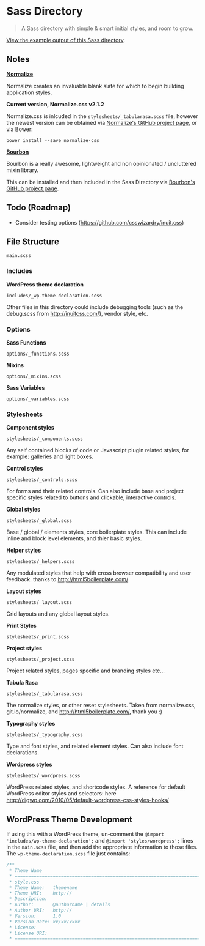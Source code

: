 # Sass Directory

> A Sass directory with simple & smart initial styles, and room to grow.

[View the example output of this Sass directory](http://beaucharman.github.io/sass-directory).

## Notes

**[Normalize](https://github.com/necolas/normalize.css)**

Normalize creates an invaluable blank slate for which to begin building application styles.

**Current version, Normalize.css v2.1.2**

Normalize.css is inlcuded in the `stylesheets/_tabularasa.scss` file, however the newest version can be obtained via [Normalize's GitHub project page](https://github.com/necolas/normalize.css), or via Bower:

`bower install --save normalize-css`

**[Bourbon](http://bourbon.io/)**

Bourbon is a really awesome, lightweight and non opinionated / uncluttered mixin library.

This can be installed and then included in the Sass Directory via [Bourbon's GitHub project page](https://github.com/thoughtbot/bourbon).

## Todo (Roadmap)

- Consider testing options (https://github.com/csswizardry/inuit.css)

## File Structure

`main.scss`

### Includes

**WordPress theme declaration**

`includes/_wp-theme-declaration.scss`

Other files in this directory could include debugging tools (such as the debug.scss from http://inuitcss.com/), vendor style, etc.

### Options

**Sass Functions**

`options/_functions.scss`

**Mixins**

`options/_mixins.scss`

**Sass Variables**

`options/_variables.scss`

### Stylesheets

**Component styles**

`stylesheets/_components.scss`

Any self contained blocks of code or Javascript plugin related styles, for example: galleries and light boxes.

**Control styles**

`stylesheets/_controls.scss`

For forms and their related controls. Can also include base and project specific styles related to buttons and clickable, interactive controls.

**Global styles**

`stylesheets/_global.scss`

Base / global / elements styles, core boilerplate styles. This can include inline and block level elements, and thier basic styles.

**Helper styles**

`stylesheets/_helpers.scss`

Any modulated styles that help with cross browser compatibility and user feedback. thanks to http://html5boilerplate.com/

**Layout styles**

`stylesheets/_layout.scss`

Grid layouts and any global layout styles.

**Print Styles**

`stylesheets/_print.scss`

**Project styles**

`stylesheets/_project.scss`

Project related styles, pages specific and branding styles etc...

**Tabula Rasa**

`stylesheets/_tabularasa.scss`

The normalize styles, or other reset stylesheets. Taken from normalize.css, git.io/normalize, and http://html5boilerplate.com/, thank you :)

**Typography styles**

`stylesheets/_typography.scss`

Type and font styles, and related element styles. Can also include font declarations.

**Wordpress styles**

`stylesheets/_wordpress.scss`

WordPress related styles, and shortcode styles. A reference for default WordPress editor styles and selectors: here http://digwp.com/2010/05/default-wordpress-css-styles-hooks/

## WordPress Theme Development
If using this with a WordPress theme, un-comment the `@import 'includes/wp-theme-declaration';` and `@import 'styles/wordpress';` lines in the `main.scss` file, and then add the appropriate information to those files. The `wp-theme-declaration.scss` file just contains:

```css
/**
 * Theme Name
 * ========================================================================
 * style.css
 * Theme Name:   themename
 * Theme URI:    http://
 * Description:
 * Author:       @authorname | details
 * Author URI:   http://
 * Version:      1.0
 * Version Date: xx/xx/xxxx
 * License:
 * License URI:
 * ======================================================================== */
```
